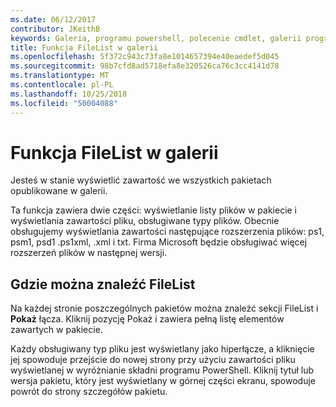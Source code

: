 ```yaml
---
ms.date: 06/12/2017
contributor: JKeithB
keywords: Galeria, programu powershell, polecenie cmdlet, galerii programu PowerShell
title: Funkcja FileList w galerii
ms.openlocfilehash: 5f372c943c73fa8e1014657394e40eaedef5d045
ms.sourcegitcommit: 98b7cfd8ad5718efa8e320526ca76c3cc4141d78
ms.translationtype: MT
ms.contentlocale: pl-PL
ms.lasthandoff: 10/25/2018
ms.locfileid: "50004088"
---
```

# <a name="filelist-feature-in-the-gallery"></a>Funkcja FileList w galerii

Jesteś w stanie wyświetlić zawartość we wszystkich pakietach opublikowane w galerii.

Ta funkcja zawiera dwie części: wyświetlanie listy plików w pakiecie i wyświetlania zawartości pliku, obsługiwane typy plików. Obecnie obsługujemy wyświetlania zawartości następujące rozszerzenia plików: ps1, psm1, psd1 .ps1xml, .xml i txt. Firma Microsoft będzie obsługiwać więcej rozszerzeń plików w następnej wersji.

## <a name="where-to-find-filelist"></a>Gdzie można znaleźć FileList

Na każdej stronie poszczególnych pakietów można znaleźć sekcji FileList i **Pokaż** łącza. Kliknij pozycję Pokaż i zawiera pełną listę elementów zawartych w pakiecie.

Każdy obsługiwany typ pliku jest wyświetlany jako hiperłącze, a kliknięcie jej spowoduje przejście do nowej strony przy użyciu zawartości pliku wyświetlanej w wyróżnianie składni programu PowerShell. Kliknij tytuł lub wersja pakietu, który jest wyświetlany w górnej części ekranu, spowoduje powrót do strony szczegółów pakietu.
